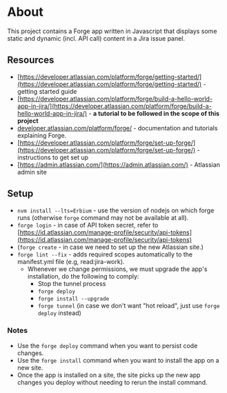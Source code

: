 # About

This project contains a Forge app written in Javascript that displays some static and dynamic (incl. API call) content in a Jira issue panel.

## Resources

- [https://developer.atlassian.com/platform/forge/getting-started/](https://developer.atlassian.com/platform/forge/getting-started/) - getting started guide
- [https://developer.atlassian.com/platform/forge/build-a-hello-world-app-in-jira/](https://developer.atlassian.com/platform/forge/build-a-hello-world-app-in-jira/) - **a tutorial to be followed in the scope of this project**
- [developer.atlassian.com/platform/forge/](https://developer.atlassian.com/platform/forge) - documentation and tutorials explaining Forge.
- [https://developer.atlassian.com/platform/forge/set-up-forge/](https://developer.atlassian.com/platform/forge/set-up-forge/) - instructions to get set up
- [https://admin.atlassian.com/](https://admin.atlassian.com/) - Atlassian admin site

## Setup

- `nvm install --lts=Erbium` - use the version of nodejs on which forge runs (otherwise `forge` command may not be available at all).
- `forge login` - in case of API token secret, refer to [https://id.atlassian.com/manage-profile/security/api-tokens](https://id.atlassian.com/manage-profile/security/api-tokens)
- (`forge create` - in case we need to set up the new Atlassian site.)
- `forge lint --fix` - adds required scopes automatically to the manifest.yml file (e.g, read:jira-work). 
  - Whenever we change permissions, we must upgrade the app's installation, do the following to comply:
    - Stop the tunnel process
    - `forge deploy`
    - `forge install --upgrade`
    - `forge tunnel` (in case we don't want "hot reload", just use `forge deploy` instead)

### Notes
- Use the `forge deploy` command when you want to persist code changes.
- Use the `forge install` command when you want to install the app on a new site.
- Once the app is installed on a site, the site picks up the new app changes you deploy without needing to rerun the install command.

